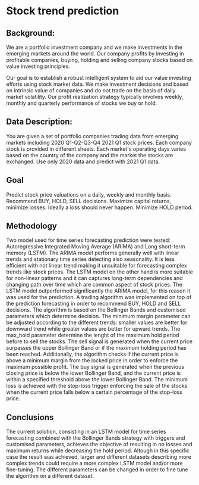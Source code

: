 # Stock trend prediction
## Background:
We are a portfolio investment company and we make investments in the emerging markets around the world. Our company profits by investing in profitable companies, buying, holding and selling company stocks based on value investing principles.

Our goal is to establish a robust intelligent system to aid our value investing efforts using stock market data. We make investment decisions and based on intrinsic value of companies and do not trade on the basis of daily market volatility. Our profit realization strategy typically involves weekly, monthly and quarterly performance of stocks we buy or hold.

## Data Description:
You are given a set of portfolio companies trading data from emerging markets including 2020 Q1-Q2-Q3-Q4 2021 Q1 stock prices. Each company stock is provided in different sheets. Each market's operating days varies based on the country of the company and the market the stocks are exchanged. Use only 2020 data and predict with 2021 Q1 data.

## Goal
Predict stock price valuations on a daily, weekly and monthly basis. Recommend BUY, HOLD, SELL decisions. Maximize capital returns, minimize losses. Ideally a loss should never happen. Minimize HOLD period.

## Methodology
Two model used for time series forecasting prediction were tested: Autoregressive Integrated Moving Average (ARIMA) and Long short-term memory (LSTM). The ARIMA model performs generally well with linear trends and stationary time series detecting also seasonality. It is less efficient with not linear trend making it unsuitable for forecasting complex trends like stock prices. The LSTM model on the other hand is more suitable for non-linear patterns and it can captures long-term dependencies and changing path over time which are common aspect of stock prices. The LSTM model outperformed significantly the ARIMA model, for this reason it was used for the prediction. A trading algorithm was implemented on top of the prediction forecasting in order to recommend BUY, HOLD and SELL decisions. The algorithm is based on the Bollinger Bands and customised parameters which determine decision. The minimum margin parameter can be adjusted according to the different trends: smaller values are better for downward trend while greater values are better for upward trends. The max_hold parameter determine the lenght of the maximum hold period before to sell the stocks. The sell signal is generated when the current price surpasses the upper Bollinger Band or if the maximum holding period has been reached. Additionally, the algorithm checks if the current price is above a minimum margin from the locked price in order to enforce the maximum possible profit. The buy signal is generated when the previous closing price is below the lower Bollinger Band, and the current price is within a specified threshold above the lower Bollinger Band. The minimum loss is achieved with the stop-loss trigger enforcing the sale of the stocks when the current price falls below a certain percentage of the stop-loss price.

## Conclusions
The current solution, consisting in an LSTM model for time series forecasting combined with the Bollinger Bands strategy with triggers and customised parameters, achieves the objective of resulting in no losses and maximum returns while decreasing the hold period. Altough in this specific case the result was achieved, larger and different datasets describing more complex trends could require a more complex LSTM model and/or more fine-tuning. The different parameters can be changed in order to fine tune the algorithm on a different dataset.
